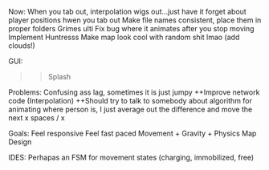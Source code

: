 Now:
  When you tab out, interpolation wigs out...just have it forget about player positions hwen you tab out
  Make file names consistent, place them in proper folders
  Grimes ulti
  Fix bug where it animates after you stop moving
  Implement Huntresss
  Make map look cool with random shit lmao (add clouds!)
  

GUI:
  >> Splash

Problems:
  Confusing ass lag, sometimes it is just jumpy
    ++Improve network code (Interpolation)
    ++Should try to talk to somebody about algorithm for animating where person is, I just average out the difference and move the next x spaces / x

Goals:
  Feel responsive
  Feel fast paced
  Movement + Gravity + Physics
  Map Design

IDES:
  Perhapas an FSM for movement states (charging, immobilized, free)
